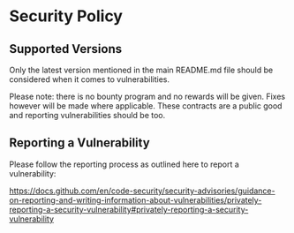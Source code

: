 # Security Policy

## Supported Versions

Only the latest version mentioned in the main README.md file should be considered when it comes to vulnerabilities.

Please note: there is no bounty program and no rewards will be given. Fixes however will be made where applicable. These contracts are a public good and reporting vulnerabilities should be too.

## Reporting a Vulnerability

Please follow the reporting process as outlined here to report a vulnerability:

https://docs.github.com/en/code-security/security-advisories/guidance-on-reporting-and-writing-information-about-vulnerabilities/privately-reporting-a-security-vulnerability#privately-reporting-a-security-vulnerability
